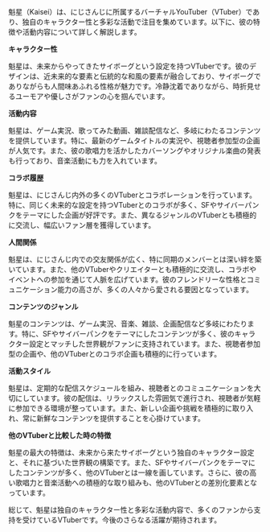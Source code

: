 魁星（Kaisei）は、にじさんじに所属するバーチャルYouTuber（VTuber）であり、独自のキャラクター性と多彩な活動で注目を集めています。以下に、彼の特徴や活動内容について詳しく解説します。

**キャラクター性**

魁星は、未来からやってきたサイボーグという設定を持つVTuberです。彼のデザインは、近未来的な要素と伝統的な和風の要素が融合しており、サイボーグでありながらも人間味あふれる性格が魅力です。冷静沈着でありながら、時折見せるユーモアや優しさがファンの心を掴んでいます。

**活動内容**

魁星は、ゲーム実況、歌ってみた動画、雑談配信など、多岐にわたるコンテンツを提供しています。特に、最新のゲームタイトルの実況や、視聴者参加型の企画が人気です。また、彼の歌唱力を活かしたカバーソングやオリジナル楽曲の発表も行っており、音楽活動にも力を入れています。

**コラボ履歴**

魁星は、にじさんじ内外の多くのVTuberとコラボレーションを行っています。特に、同じく未来的な設定を持つVTuberとのコラボが多く、SFやサイバーパンクをテーマにした企画が好評です。また、異なるジャンルのVTuberとも積極的に交流し、幅広いファン層を獲得しています。

**人間関係**

魁星は、にじさんじ内での交友関係が広く、特に同期のメンバーとは深い絆を築いています。また、他のVTuberやクリエイターとも積極的に交流し、コラボやイベントへの参加を通じて人脈を広げています。彼のフレンドリーな性格とコミュニケーション能力の高さが、多くの人々から愛される要因となっています。

**コンテンツのジャンル**

魁星のコンテンツは、ゲーム実況、音楽、雑談、企画配信など多岐にわたります。特に、SFやサイバーパンクをテーマにしたコンテンツが多く、彼のキャラクター設定とマッチした世界観がファンに支持されています。また、視聴者参加型の企画や、他のVTuberとのコラボ企画も積極的に行っています。

**活動スタイル**

魁星は、定期的な配信スケジュールを組み、視聴者とのコミュニケーションを大切にしています。彼の配信は、リラックスした雰囲気で進行され、視聴者が気軽に参加できる環境が整っています。また、新しい企画や挑戦を積極的に取り入れ、常に新鮮なコンテンツを提供することを心掛けています。

**他のVTuberと比較した時の特徴**

魁星の最大の特徴は、未来から来たサイボーグという独自のキャラクター設定と、それに基づいた世界観の構築です。また、SFやサイバーパンクをテーマにしたコンテンツが多く、他のVTuberとは一線を画しています。さらに、彼の高い歌唱力と音楽活動への積極的な取り組みも、他のVTuberとの差別化要素となっています。

総じて、魁星は独自のキャラクター性と多彩な活動内容で、多くのファンから支持を受けているVTuberです。今後のさらなる活躍が期待されます。 